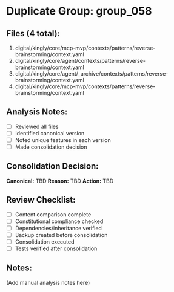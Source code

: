 # Duplicate Group: group_058

## Files (4 total):
1. digital/kingly/core/mcp-mvp/contexts/patterns/reverse-brainstorming/context.yaml
2. digital/kingly/core/agent/contexts/patterns/reverse-brainstorming/context.yaml
3. digital/kingly/core/agent/_archive/contexts/patterns/reverse-brainstorming/context.yaml
4. digital/kingly/core/mcp-mvp/contexts/patterns/reverse-brainstorming/context.yaml

## Analysis Notes:
- [ ] Reviewed all files
- [ ] Identified canonical version
- [ ] Noted unique features in each version
- [ ] Made consolidation decision

## Consolidation Decision:
**Canonical:** TBD
**Reason:** TBD
**Action:** TBD

## Review Checklist:
- [ ] Content comparison complete
- [ ] Constitutional compliance checked
- [ ] Dependencies/inheritance verified
- [ ] Backup created before consolidation
- [ ] Consolidation executed
- [ ] Tests verified after consolidation

## Notes:
(Add manual analysis notes here)
